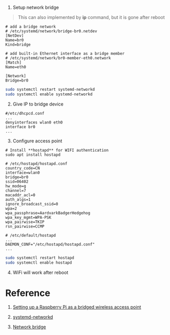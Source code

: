 1. Setup network bridge

> This can also implemented by **ip** command, but it is gone after reboot

```
# add a bridge network 
# /etc/systemd/network/bridge-br0.netdev
[NetDev]
Name=br0
Kind=bridge
```

```
# add built-in Ethernet interface as a bridge member 
# /etc/systemd/network/br0-member-eth0.network
[Match]
Name=eth0

[Network]
Bridge=br0
```

``` bash
sudo systemctl restart systemd-networkd
sudo systemctl enable systemd-networkd
```

2. Give IP to bridge device

```
#/etc/dhcpcd.conf
...
denyinterfaces wlan0 eth0
interface br0
...
```

3. Configure access point 

```
# Install **hostapd** for WIFI authentication 
sudo apt install hostapd
```


```
# /etc/hostapd/hostapd.conf
country_code=CN
interface=wlan0
bridge=br0
ssid=06402
hw_mode=g
channel=7
macaddr_acl=0
auth_algs=1
ignore_broadcast_ssid=0
wpa=2
wpa_passphrase=AardvarkBadgerHedgehog
wpa_key_mgmt=WPA-PSK
wpa_pairwise=TKIP
rsn_pairwise=CCMP
```

```
# /etc/default/hostapd
...
DAEMON_CONF="/etc/hostapd/hostapd.conf"
...
```

``` bash
sudo systemctl restart hostapd
sudo systemctl enable hostapd
```

4. WiFi will work after reboot



# Reference

1. [Setting up a Raspberry Pi as a bridged wireless access point](https://www.raspberrypi.org/documentation/configuration/wireless/access-point-bridged.md)

2. [systemd-networkd](https://wiki.archlinux.org/index.php/Systemd-networkd)

3. [Network bridge](https://wiki.archlinux.org/index.php/Network_bridge)
